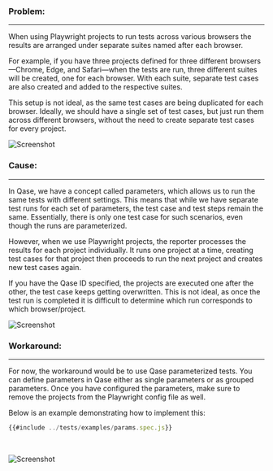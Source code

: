 ### Problem:
---
When using Playwright projects to run tests across various browsers the results are arranged under separate suites named after each browser.

For example, if you have three projects defined for three different browsers—Chrome, Edge, and Safari—when the tests are run, three different suites will be created, one for each browser. With each suite, separate test cases are also created and added to the respective suites.

This setup is not ideal, as the same test cases are being duplicated for each browser. Ideally, we should have a single set of test cases, but just run them across different browsers, without the need to create separate test cases for every project.

![Screenshot](../images/screenshot1.png)


### Cause:
---

In Qase, we have a concept called parameters, which allows us to run the same tests with different settings. This means that while we have separate test runs for each set of parameters, the test case and test steps remain the same. Essentially, there is only one test case for such scenarios, even though the runs are parameterized.

However, when we use Playwright projects, the reporter processes the results for each project individually. It runs one project at a time, creating test cases for that project then proceeds to run the next project and creates new test cases again.

If you have the Qase ID specified, the projects are executed one after the other, the test case keeps getting overwritten. This is not ideal, as once the test run is completed it is difficult to determine which run corresponds to which browser/project.

![Screenshot](../images/screenshot2.png)


### Workaround:
---

For now, the workaround would be to use Qase parameterized tests. You can define parameters in Qase either as single parameters or as grouped parameters. Once you have configured the parameters, make sure to remove the projects from the Playwright config file as well.

Below is an example demonstrating how to implement this:

```javascript
{{#include ../tests/examples/params.spec.js}}
```
<br>

![Screenshot](../images/screenshot3.png)